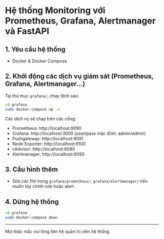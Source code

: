 # Hệ thống Monitoring với Prometheus, Grafana, Alertmanager và FastAPI

## 1. Yêu cầu hệ thống
- Docker & Docker Compose

## 2. Khởi động các dịch vụ giám sát (Prometheus, Grafana, Alertmanager...)

Tại thư mục `grafana/`, chạy lệnh sau:

```bash
cd grafana
sudo docker-compose up -d
```

Các dịch vụ sẽ chạy trên các cổng:
- Prometheus: http://localhost:9090
- Grafana: http://localhost:3000 (user/pass mặc định: admin/admin)
- Pushgateway: http://localhost:9091
- Node Exporter: http://localhost:9100
- cAdvisor: http://localhost:8080
- Alertmanager: http://localhost:9093

## 3. Cấu hình thêm
- Sửa các file trong `grafana/prometheus/`, `grafana/alertmanager/` nếu muốn tùy chỉnh rule hoặc alert.

## 4. Dừng hệ thống

```bash
cd grafana
sudo docker-compose down
```

---
Mọi thắc mắc vui lòng liên hệ quản trị viên hệ thống. 